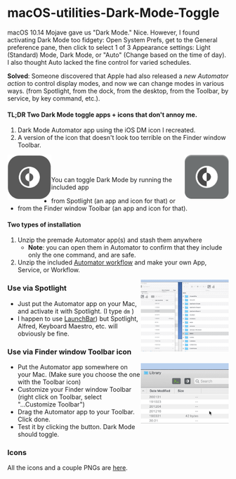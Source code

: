 # macOS-utilities-Dark-Mode-Toggle

macOS 10.14  Mojave gave us "Dark Mode." Nice. However, I found activating Dark Mode too fidgety: Open System Prefs, get to the General preference pane, then click to select 1 of 3 Appearance settings: Light (Standard) Mode, Dark Mode, or "Auto" (Change based on the time of day).  I also thought Auto lacked the fine control for varied schedules.    

**Solved**: Someone discovered that Apple had also released a *new Automator action* to control display modes, and now we can change modes in various ways. (from Spotlight, from the dock, from the desktop, from the Toolbar, by service, by key command, etc.).  

#### TL;DR Two Dark Mode toggle apps + icons that don't annoy me.
1. Dark Mode Automator app using the iOS DM icon I recreated.   
2. A version of the icon that doesn't look too terrible on the Finder window Toolbar.  

<img alt="Dark Mode Toggle icon image" src="3-All-the-Icons/2-variations-and-PNG-of-icons-I-use/iOS_DM_icon_main_RECREATED_transparentOUT.png" width="100" align="left"><img alt="Dark Mode Toggle icon button image" src="3-All-the-Icons/2-variations-and-PNG-of-icons-I-use/iOS_DM_icon_Toolbar_buttonOUT.png?" width="100" align="right">
<br/><br/>

You can toggle Dark Mode by running the included app 

- from Spotlight (an app and icon for that) or  
- from the Finder window Toolbar (an app and icon for that).  


#### Two types of installation

1. Unzip the premade Automator app(s) and stash them anywhere 
   - **Note**: you can open them in Automator to confirm that they include only the one command, and are safe.
2. Unzip the included [Automator workflow](DarkModeTog-AutomatorWorkflow.workflow.zip) and make your own App, Service, or Workflow.  


<img alt="Dark Mode Toggle Example GIF" src="1-Dark-Mode-Toggle/DarkModeTog-Spotlight-Use.gif?raw=true" width="200" align="right">

### Use via Spotlight

- Just put the Automator app on your Mac, and activate it with Spotlight.  (I type  `dm` )
- I happen to use [LaunchBar](https://www.obdev.at/products/launchbar)) but Spotlight, Alfred, Keyboard Maestro, etc. will obviously be fine.  



### Use via Finder window Toolbar icon

<img alt="Dark Mode Toggle for Toolbar Example GIF" src="2-Dark-Mode-Toggle-for-Toolbar/DarkModeTog-Toolbar-Use.gif?raw=true" width="200" align="right">

- Put the Automator app somewhere on your Mac. (Make sure you choose the one with the Toolbar icon)
- Customize your Finder window Toolbar (right click on Toolbar, select "...Customize Toolbar")  
- Drag the Automator app to your Toolbar. Click done.  
- Test it by clicking the button. Dark Mode should toggle.  

### Icons

All the icons and a couple PNGs are [here](3-All-the-Icons).  